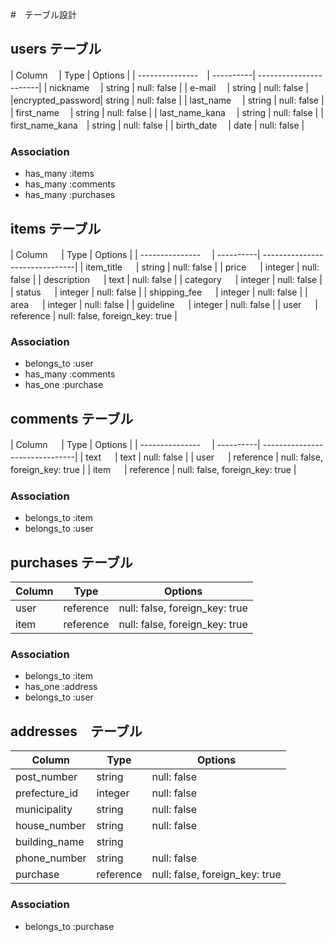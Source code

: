 #　テーブル設計

## users テーブル

| Column         　| Type      | Options                |
| ---------------　| ----------| -----------------------|
| nickname       　| string    | null: false            |
| e-mail         　| string    | null: false            |
|encrypted_password| string    | null: false            |
| last_name      　| string    | null: false            |
| first_name     　| string    | null: false            |
| last_name_kana 　| string    | null: false            |
| first_name_kana　| string    | null: false            |
| birth_date     　| date      | null: false            |

### Association

- has_many :items
- has_many :comments
- has_many :purchases

## items テーブル

| Column         　 | Type      | Options                        |
| ---------------　 | ----------| -------------------------------|
| item_title     　 | string    | null: false                    |
| price          　 | integer   | null: false                    |
| description    　 | text      | null: false                    |
| category       　 | integer    | null: false                    |
| status         　 | integer    | null: false                    |
| shipping_fee   　 | integer    | null: false                    |
| area           　 | integer    | null: false                    |
| guideline      　 | integer    | null: false                    |
| user           　 | reference | null: false, foreign_key: true |

### Association

- belongs_to :user
- has_many   :comments
- has_one    :purchase

## comments テーブル

| Column         　 | Type      | Options                        |
| ---------------　 | ----------| -------------------------------|
| text           　 | text      | null: false                    |
| user           　 | reference | null: false, foreign_key: true |
| item          　  | reference | null: false, foreign_key: true |

### Association

- belongs_to :item
- belongs_to :user

## purchases テーブル

| Column            | Type      | Options                        |
| ------------------| ----------| -------------------------------|
| user              | reference | null: false, foreign_key: true |
| item              | reference | null: false, foreign_key: true |

### Association

- belongs_to :item
- has_one    :address
- belongs_to :user
## addresses　テーブル

| Column            | Type      | Options                        |
| ------------------| ----------| -------------------------------|
| post_number       | string    | null: false                    |
| prefecture_id     | integer   | null: false                    |
| municipality      | string    | null: false                    |
| house_number      | string    | null: false                    |
| building_name     | string    |                                |
| phone_number      | string    | null: false                    |
| purchase          | reference | null: false, foreign_key: true |

### Association

- belongs_to :purchase